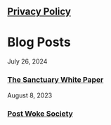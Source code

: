 ## [Privacy Policy](/privacy-policy)

# Blog Posts

July 26, 2024
### [The Sanctuary White Paper](/blog/2024/26/06/post-woke-society.html)

August 8, 2023
### [Post Woke Society](/blog/2023/08/07/post-woke-society.html)
